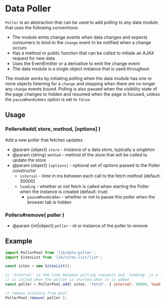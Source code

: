 # Data Poller

`Poller` is an abstraction that can be used to add polling to any data module that uses the following conventions:

- The module emits change events when data changes and expects consumers to bind to the `change` event to be notified when a change occurs
- Has a method or public function that can be called to initiate an AJAX request for new data
- Uses the EventEmitter or a derivative to emit the change event
- The data module is a single object instance that is used throughout

The module works by initiating polling when the data module has one or more objects listening for a `change` and stopping when there are no longer any `change` events bound. Polling is also paused when the visibility state of the page changes to hidden and resumed when the page is focused, unless the `pauseWhenHidden` option is set to `false`.

## Usage

### Pollers#add( store, method, [options] )

Add a new poller that fetches updates

- @param {object} `store` - instance of a data store, typically a singleton
- @param {string} `method` - method of the store that will be called to update the store
- @param {object} `[options]` - optional set of options passed to the Poller constructor
  - `interval` - time in ms between each call to the fetch method (default: 30000)
  - `leading` - whether or not fetch is called when starting the Poller when the instance is created (default: true)
    - `pauseWhenHidden` - whether or not to pause this poller when the browser tab is hidden

### Pollers#remove( poller )

- @param {int|object} `poller` - id or instance of the poller to remove

## Example

```js
import PollerPool from 'lib/data-poller';
import SitesList from 'lib/sites-list/list';

const sites = new SitesList();

// 'interval' is the time between polling requests and 'leading' is a flag that controls whether the `fetch` method
// is called when the poller is started when it is added
const poller = PollerPool.add( sites, 'fetch', { interval: 60000, leading: true } );

// remove instance from pool
PollerPool.remove( poller );
```
